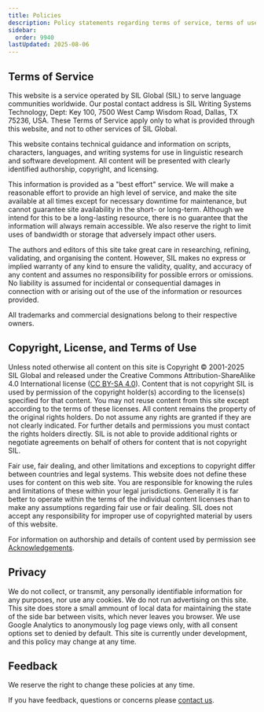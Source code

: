 ```yaml
---
title: Policies
description: Policy statements regarding terms of service, terms of use, privacy, and licensing
sidebar:
  order: 9940
lastUpdated: 2025-08-06
---
```


## Terms of Service

This website is a service operated by SIL Global (SIL) to serve language communities worldwide. Our postal contact address is SIL Writing Systems Technology, Dept: Key 100, 7500 West Camp Wisdom Road, Dallas, TX 75236, USA. These Terms of Service apply only to what is provided through this website, and not to other services of SIL Global.

This website contains technical guidance and information on scripts, characters, languages, and writing systems for use in linguistic research and software development. All content will be presented with clearly identified authorship, copyright, and licensing.

This information is provided as a "best effort" service. We will make a reasonable effort to provide an high level of service, and make the site available at all times except for necessary downtime for maintenance, but cannot guarantee site availability in the short- or long-term. Although we intend for this to be a long-lasting resource, there is no guarantee that the information will always remain accessible. We also reserve the right to limit uses of bandwidth or storage that adversely impact other users.

The authors and editors of this site take great care in researching, refining, validating, and organising the content. However, SIL makes no express or implied warranty of any kind to ensure the validity, quality, and accuracy of any content and assumes no responsibility for possible errors or omissions. No liability is assumed for incidental or consequential damages in connection with or arising out of the use of the information or resources provided.

All trademarks and commercial designations belong to their respective owners.

## Copyright, License, and Terms of Use

Unless noted otherwise all content on this site is Copyright © 2001-2025 SIL Global and released under the Creative Commons Attribution-ShareAlike 4.0 International license ([CC BY-SA 4.0][ccbysa4]). Content that is not copyright SIL is used by permission of the copyright holder(s) according to the license(s) specified for that content. You may not reuse content from this site except according to the terms of these licenses. All content remains the property of the original rights holders. Do not assume any rights are granted if they are not clearly indicated. For further details and permissions you must contact the rights holders directly. SIL is not able to provide additional rights or negotiate agreements on behalf of others for content that is not copyright SIL.

Fair use, fair dealing, and other limitations and exceptions to copyright differ between countries and legal systems. This website does not define these uses for content on this web site. You are responsible for knowing the rules and limitations of these within your legal jurisdictions. Generally it is far better to operate within the terms of the individual content licenses than to make any assumptions regarding fair use or fair dealing. SIL does not accept any responsibility for improper use of copyrighted material by users of this website.

For information on authorship and details of content used by permission see [Acknowledgements][acknowledgements].

## Privacy

We do not collect, or transmit, any personally identifiable information for any purposes, nor use any cookies. We do not run advertising on this site. This site does store a small ammount of local data for maintaining the state of the side bar between visits, which never leaves you browser. We use Google Analytics to anonymously log page views only, with all consent options set to denied by default.
This site is currently under development, and this policy may change at any time.

## Feedback

We reserve the right to change these policies at any time.

If you have feedback, questions or concerns please [contact us][contact].

[acknowledgements]: /support/acknowledgements
[contact]: /support/contact
[ccbysa4]: https://creativecommons.org/licenses/by-sa/4.0/
